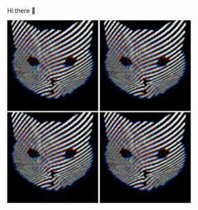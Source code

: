 Hi there 👋

<p float="left">
<!--startimg--><img src=https://raw.githubusercontent.com/Sceleratis/Sceleratis/main/.github/images/d-24.gif height=210; width=210; align=left; alt=Woops. Guess the image failed... /><!--endimg-->
<!--startimg--><img src=https://raw.githubusercontent.com/Sceleratis/Sceleratis/main/.github/images/d-24.gif height=210; width=210; align=left; alt=Woops. Guess the image failed... /><!--endimg-->
<!--startimg--><img src=https://raw.githubusercontent.com/Sceleratis/Sceleratis/main/.github/images/d-24.gif height=210; width=210; align=left; alt=Woops. Guess the image failed... /><!--endimg-->
<!--startimg--><img src=https://raw.githubusercontent.com/Sceleratis/Sceleratis/main/.github/images/d-24.gif height=210; width=210; align=left; alt=Woops. Guess the image failed... /><!--endimg-->
</p>

